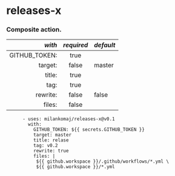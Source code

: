 # releases-x
### Composite action.


*with* | *required*  | *default*
---: | :---: | :---
GITHUB_TOKEN: |true  |
target:       |false | master
title:        |true  |
tag:          |true  |
rewrite:      |false | false
files:        |false |



```
      - uses: milankomaj/releases-x@v0.1
        with:
          GITHUB_TOKEN: ${{ secrets.GITHUB_TOKEN }}
          target: master
          title: relase
          tag: v0.2
          rewrite: true
          files: |
           ${{ github.workspace }}/.github/workflows/*.yml \
           ${{ github.workspace }}/*.yml
```